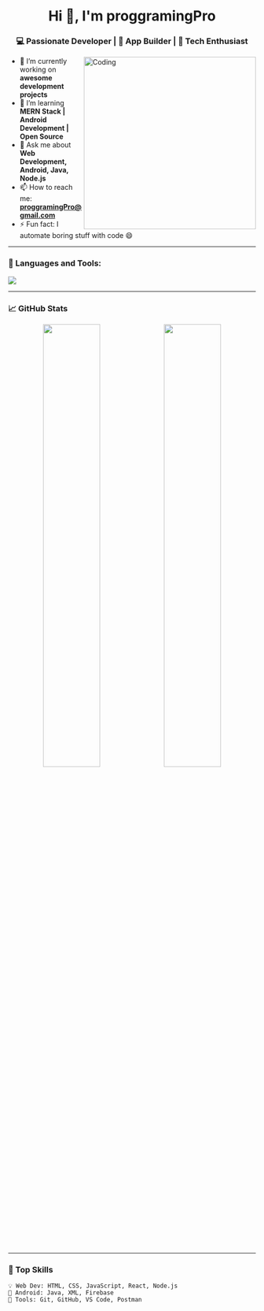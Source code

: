 <h1 align="center">Hi 👋, I'm proggramingPro</h1>
<h3 align="center">💻 Passionate Developer | 📱 App Builder | 🧠 Tech Enthusiast</h3>

<img align="right" alt="Coding" width="350" src="https://media.giphy.com/media/qgQUggAC3Pfv687qPC/giphy.gif">

- 🔭 I’m currently working on **awesome development projects**
- 🌱 I’m learning **MERN Stack | Android Development | Open Source**
- 💬 Ask me about **Web Development, Android, Java, Node.js**
- 📫 How to reach me: **proggramingPro@gmail.com**
- ⚡ Fun fact: I automate boring stuff with code 😄

---

### 🚀 Languages and Tools:

<p align="left">
  <img src="https://skillicons.dev/icons?i=html,css,js,react,nodejs,java,python,mongodb,git,github,androidstudio,vscode" />
</p>

---

### 📈 GitHub Stats

<p align="center">
  <img width="48%" src="https://github-readme-stats.vercel.app/api?username=proggramingPro&show_icons=true&theme=radical" />
  <img width="48%" src="https://github-readme-streak-stats.herokuapp.com/?user=proggramingPro&theme=radical" />
</p>

---

### 🧠 Top Skills

```text
💡 Web Dev: HTML, CSS, JavaScript, React, Node.js
📱 Android: Java, XML, Firebase
🧰 Tools: Git, GitHub, VS Code, Postman
